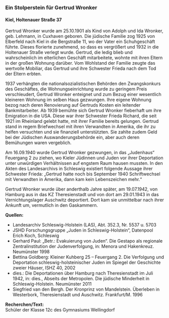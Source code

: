 ### Ein Stolperstein für Gertrud Wronker
#### Kiel, Holtenauer Straße 37

Gertrud Wronker wurde am 25.10.1901 als Kind von Adolph und Ida Wronker, geb. Lehmann, in Cuxhaven geboren. Die jüdische Familie zog 1925 von Elberfeld nach Kiel in die Bergstraße 11, wo der Vater ein Schuhgeschäft führte. Dieses florierte zunehmend, so dass es vergrößert und 1932 in die Holtenauer Straße verlegt wurde. Gertrud, die ledig blieb und wahrscheinlich im elterlichen Geschäft mitarbeitete, wohnte mit ihren Eltern in der großen Wohnung darüber. Vom Wohlstand der Familie zeugte das wertvolle Mobiliar, das Gertrud und ihre Schwester Frieda nach dem Tod der Eltern erbten.

1937 verhängten die nationalsozialistischen Behörden den Zwangskonkurs des Geschäftes, die Wohnungseinrichtung wurde zu geringem Preis verschleudert, Gertrud Wronker enteignet und zum Bezug einer wesentlich kleineren Wohnung im selben Haus gezwungen. Ihre eigene Wohnung bezog nach deren Renovierung auf Gertruds Kosten ein leitender Bankmitarbeiter. Ab 1939 bemühte sich Gertrud Wronker fieberhaft um ihre Emigration in die USA. Diese war ihrer Schwester Frieda Richard, die seit 1921 im Rheinland gelebt hatte, mit ihrer Familie bereits gelungen. Gertrud stand in regem Briefwechsel mit ihren Verwandten in Amerika, die ihr zu helfen versuchten und sie finanziell unterstützten. Sie zahlte zudem Geld bei der Jüdischen Auswanderungsbehörde ein, aber auch deren Bemühungen waren vergeblich.

Am 16.09.1940 wurde Gertrud Wronker gezwungen, in das „Judenhaus“ Feuergang 2 zu ziehen, wo Kieler Jüdinnen und Juden vor ihrer Deportation unter unwürdigen Verhältnissen auf engstem Raum hausen mussten. In den Akten des Landesarchivs in Schleswig existiert folgende Aussage ihrer Schwester Frieda: „Gertrud hatte noch bis September 1940 Schriftwechsel mit Verwandten in Amerika, dann kam kein Lebenszeichen mehr.“

Gertrud Wronker wurde über anderthalb Jahre später, am 19.07.1942, von Hamburg aus in das KZ Theresienstadt und von dort am 29.01.1943 in das Vernichtungslager Auschwitz deportiert. Dort kam sie unmittelbar nach ihrer Ankunft um, vermutlich in den Gaskammern.

**Quellen:**
- Landesarchiv Schleswig-Holstein (LAS), Abt. 352.3, Nr. 5537 u. 5703
- JSHD Forschungsgruppe „Juden in Schleswig-Holstein“, Datenpool Erich Koch, Schleswig
- Gerhard Paul: „Betr.: Evakuierung von Juden“. Die Gestapo als regionale Zentralinstitution der Judenverfolgung, in: Menora und Hakenkreuz. Neumünster 1998
- Bettina Goldberg: Kleiner Kuhberg 25 – Feuergang 2. Die Verfolgung und Deportation schleswig-holsteinischer Juden im Spiegel der Geschichte zweier Häuser, ISHZ 40, 2002
- dies.: Die Deportationen über Hamburg nach Theresienstadt im Juli 1942, in: dies., Abseits der Metropolen. Die jüdische Minderheit in Schleswig-Holstein. Neumünster 2011
- Siegfried van den Bergh. Der Kronprinz von Mandelstein. Überleben in Westerbork, Theresienstadt und Auschwitz. Frankfurt/M. 1996

**Recherchen/Text:**  
Schüler der Klasse 12c des Gymnasiums Wellingdorf